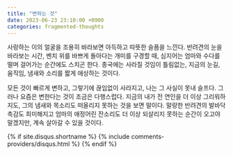 ```yaml
---
title: "변하는 것"
date: 2023-06-23 23:10:00 +0900
categories: fragmented-thoughts
---
```



사랑하는 이의 얼굴을 조용히 바라보면 아득하고 따뜻한 슬픔을 느낀다. 반려견의 눈을 바라보는 시간, 벤치 위를 바쁘게 돌아다는 개미를 구경할 때, 심지어는 엄마와 수다를 떨며 걸어가는 순간에도 스치곤 한다. 종국에는 사라질 것임이 틀림없는, 지금의 눈길, 움직임, 냄새와 소리를 짧게 애상하는 것이다.

모든 것이 빠르게 변하고, 그렇기에 끊임없이 사라지고, 나는 그 사실이 못내 슬프다. 그러나 요즘은 변한다는 것이 조금은 다행스럽다. 지금의 내가 전 연인을 더 이상 그리워하지도, 그의 냄새와 목소리도 떠올리지 못하는 것을 보면 말이다. 말랑한 반려견의 발바닥 촉감도 희미해지고 엄마의 애정어린 잔소리도 더 이상 되살리지 못하는 순간이 오고야 말겠지만, 계속 살아갈 수 있을 것이다.

{% if site.disqus.shortname %}
  {% include comments-providers/disqus.html %}
{% endif %}
